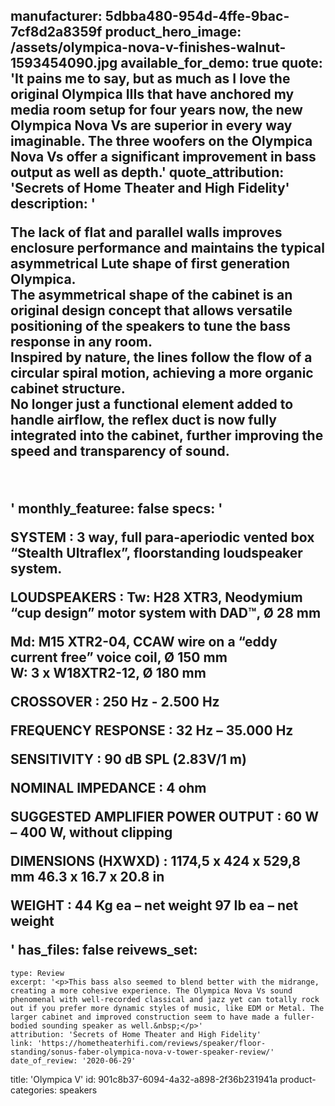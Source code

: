 manufacturer: 5dbba480-954d-4ffe-9bac-7cf8d2a8359f
product_hero_image: /assets/olympica-nova-v-finishes-walnut-1593454090.jpg
available_for_demo: true
quote: 'It pains me to say, but as much as I love the original Olympica IIIs that have anchored my media room setup for four years now, the new Olympica Nova Vs are superior in every way imaginable. The three woofers on the Olympica Nova Vs offer a significant improvement in bass output as well as depth.'
quote_attribution: 'Secrets of Home Theater and High Fidelity'
description: '<p>The lack of flat and parallel walls improves enclosure performance and maintains the typical asymmetrical Lute shape of first generation Olympica.<br>The asymmetrical shape of the cabinet is an original design concept that allows versatile positioning of the speakers to tune the bass response in any room.<br>Inspired by nature, the lines follow the flow of a circular spiral motion, achieving a more organic cabinet structure.<br>No longer just a functional element added to handle airflow, the reflex duct is now fully integrated into the cabinet, further improving the speed and transparency of sound.</p><p><br></p>'
monthly_featuree: false
specs: '<p>SYSTEM : 3 way, full para-aperiodic vented box “Stealth Ultraflex”, floorstanding loudspeaker system.</p><p>LOUDSPEAKERS : Tw: H28 XTR3, Neodymium “cup design” motor system with DAD™, Ø 28 mm</p><p>Md: M15 XTR2-04, CCAW wire on a “eddy current free” voice coil, Ø 150 mm<br>W: 3 x W18XTR2-12, Ø 180 mm</p><p>CROSSOVER : 250 Hz - 2.500 Hz</p><p>FREQUENCY RESPONSE : 32 Hz – 35.000 Hz</p><p>SENSITIVITY : 90 dB SPL (2.83V/1 m)</p><p>NOMINAL IMPEDANCE : 4 ohm</p><p>SUGGESTED AMPLIFIER POWER OUTPUT : 60 W – 400 W, without clipping</p><p>DIMENSIONS (HXWXD) : 1174,5 x 424 x 529,8 mm 46.3 x 16.7 x 20.8 in</p><p>WEIGHT : 44 Kg ea – net weight 97 Ib ea – net weight</p>'
has_files: false
reivews_set:
  -
    type: Review
    excerpt: '<p>This bass also seemed to blend better with the midrange, creating a more cohesive experience. The Olympica Nova Vs sound phenomenal with well-recorded classical and jazz yet can totally rock out if you prefer more dynamic styles of music, like EDM or Metal. The larger cabinet and improved construction seem to have made a fuller-bodied sounding speaker as well.&nbsp;</p>'
    attribution: 'Secrets of Home Theater and High Fidelity'
    link: 'https://hometheaterhifi.com/reviews/speaker/floor-standing/sonus-faber-olympica-nova-v-tower-speaker-review/'
    date_of_review: '2020-06-29'
title: 'Olympica V'
id: 901c8b37-6094-4a32-a898-2f36b231941a
product-categories: speakers
